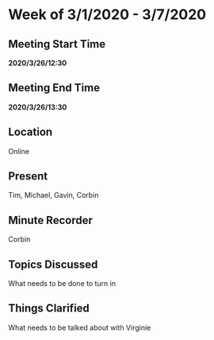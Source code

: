 # Week of 3/1/2020 - 3/7/2020

## Meeting Start Time

**2020/3/26/12:30**


## Meeting End Time

**2020/3/26/13:30**


## Location

Online

## Present

Tim, Michael, Gavin, Corbin

## Minute Recorder

Corbin

## Topics Discussed

What needs to be done to turn in

## Things Clarified

What needs to be talked about with Virginie
